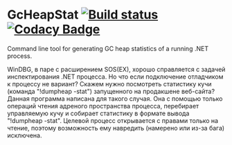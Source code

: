 # GcHeapStat [![Build status](https://ci.appveyor.com/api/projects/status/3pcm9r3rai06g891?svg=true)](https://ci.appveyor.com/project/alpinskiy/gcheapstat/build/artifacts) [![Codacy Badge](https://api.codacy.com/project/badge/Grade/3b99c9352dc7495383808c7824c0b420)](https://www.codacy.com/manual/malpinskiy/gcheapstat?utm_source=github.com&amp;utm_medium=referral&amp;utm_content=alpinskiy/gcheapstat&amp;utm_campaign=Badge_Grade)
Command line tool for generating GC heap statistics of a running .NET process.

WinDBG, в паре с расширением SOS(EX), хорошо справляется с задачей инспектирования .NET процесса. Но что если подключение отладчиком к процессу не вариант? Скажем нужно посмотреть статистику кучи (команда "!dumpheap -stat") запущенного на продакшене веб-сайта? Данная программа написана для такого случая. Она с помощью только операций чтения адреного пространства процесса, перебирает управляемую кучу и собирает статистику в формате вывода "!dumpheap -stat". Целевой процесс открывается с правами только на чтение, поэтому возможность ему навредить (намерено или из-за бага) исключена.
